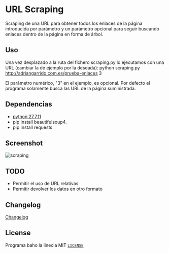 # URL Scraping
Scraping de una URL para obtener todos los enlaces de la página introducida por parámetro y un parámetro opcional para seguir buscando enlaces dentro de la página en forma de árbol.

## Uso
Una vez desplazado a la ruta del fichero scraping.py lo ejecutamos con una URL (cambiar la de ejemplo por la deseada):
python scraping.py http://adriangarrido.com.es/prueba-enlaces 3

El parámetro numérico, "3" en el ejemplo, es opcional. Por defecto el programa solamente busca las URL de la página suministrada.

## Dependencias
* [python 27.7.11](https://www.python.org/downloads/)
* pip install beautifulsoup4.
* pip install requests

## Screenshot

![scraping](https://github.com/erknrio/ariane-theme/blob/master/screenshots/scraping.jpg)

## TODO
* Permitir el uso de URL relativas
* Permitir devolver los datos en otro formato

## Changelog

[Changelog](https://github.com/erknrio/link-url-scraping/releases)

## License
Programa baho la linecia MIT [`LICENSE`](LICENSE)